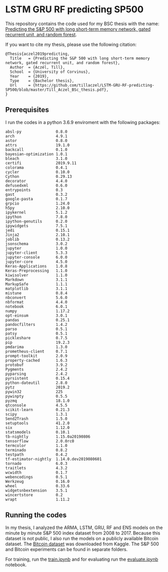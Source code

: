 # LSTM GRU RF predicting SP500

This repository contains the code used for my BSC thesis with the name: [Predicting the S&P 500 with long short-term memory network, gated recurrent unit, and random forest](Till_Aczel_BSc_thesis.pdf). 

If you want to cite my thesis, please use the following citation:
```
@Thesis{aczel2019predicting,
  Title   = {Predicting the S&P 500 with long short-term memory network, gated recurrent unit, and random forest},
  Author  = {Aczél, Till},
  School  = {University of Corvinus},
  Year    = {2019},
  Type    = {Bachelor thesis},
  Url     = {https://github.com/tillaczel/LSTM-GRU-RF-predicting-SP500/blob/master/Till_Aczel_BSc_thesis.pdf},
}
```

## Prerequisites
I run the codes in a python 3.6.9 enviroment with the following packages:
```
absl-py               0.8.0
arch                  4.9.1
astor                 0.8.0
attrs                 19.1.0
backcall              0.1.0
bayesian-optimization 1.0.1
bleach                3.1.0
certifi               2019.9.11
colorama              0.4.1
cycler                0.10.0
Cython                0.29.13
decorator             4.4.0
defusedxml            0.6.0
entrypoints           0.3
gast                  0.3.2
google-pasta          0.1.7
grpcio                1.24.0
h5py                  2.10.0
ipykernel             5.1.2
ipython               7.8.0
ipython-genutils      0.2.0
ipywidgets            7.5.1
jedi                  0.15.1
Jinja2                2.10.1
joblib                0.13.2
jsonschema            3.0.2
jupyter               1.0.0
jupyter-client        5.3.3
jupyter-console       6.0.0
jupyter-core          4.5.0
Keras-Applications    1.0.8
Keras-Preprocessing   1.1.0
kiwisolver            1.1.0
Markdown              3.1.1
MarkupSafe            1.1.1
matplotlib            3.1.1
mistune               0.8.4
nbconvert             5.6.0
nbformat              4.4.0
notebook              6.0.1
numpy                 1.17.2
opt-einsum            3.0.1
pandas                0.25.1
pandocfilters         1.4.2
parso                 0.5.1
patsy                 0.5.1
pickleshare           0.7.5
pip                   19.2.3
pmdarima              1.3.0
prometheus-client     0.7.1
prompt-toolkit        2.0.9
property-cached       1.6.3
protobuf              3.9.2
Pygments              2.4.2
pyparsing             2.4.2
pyrsistent            0.15.4
python-dateutil       2.8.0
pytz                  2019.2
pywin32               225
pywinpty              0.5.5
pyzmq                 18.1.0
qtconsole             4.5.5
scikit-learn          0.21.3
scipy                 1.3.1
Send2Trash            1.5.0
setuptools            41.2.0
six                   1.12.0
statsmodels           0.10.1
tb-nightly            1.15.0a20190806
tensorflow            2.0.0rc0
termcolor             1.1.0
terminado             0.8.2
testpath              0.4.2
tf-estimator-nightly  1.14.0.dev2019080601
tornado               6.0.3
traitlets             4.3.2
wcwidth               0.1.7
webencodings          0.5.1
Werkzeug              0.16.0
wheel                 0.33.6
widgetsnbextension    3.5.1
wincertstore          0.2
wrapt                 1.11.2
```

## Running the codes

In my thesis, I analyzed the ARMA, LSTM, GRU, RF and ENS models on the minute by minute S&P 500 index dataset from 2008 to 2017. Because this dataset is not public, I also run the models on a publicly available Bitcoin dataset. The [Bitcoin dataset](https://www.kaggle.com/mczielinski/bitcoin-historical-data) was downloaded from Kaggle. The S&P 500 and Bitcoin experiments can be found in separate folders.

For training, run the [train.ipynb](train.ipynb) and for evaluating run the [evaluate.ipynb](evaluate.ipynb) notebook.
